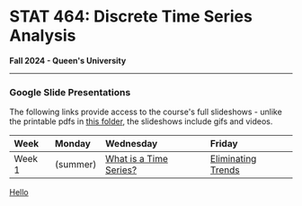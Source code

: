 # STAT 464: Discrete Time Series Analysis
**Fall 2024 - Queen's University**

---

### Google Slide Presentations

The following links provide access to the course's full slideshows - 
unlike the printable pdfs in [this folder](https://github.com/skyepaphora/TimeSeries_FA24/tree/main/Printable_Slides), 
the slideshows include gifs and videos.

| Week   | Monday    | Wednesday | Friday    |
|:-------|:----------|:----------|:----------|
| Week 1 | (summer)  | [What is a Time Series?](https://docs.google.com/presentation/d/1g-OGQTh_g2aNg0lSEX-dvQVbnzPqPLODM2g6LH18bW4/edit?usp=sharing) | [Eliminating Trends](https://docs.google.com/presentation/d/1FGfncxANPGrMabziSMltRtQReDQqf7V8f-vRPyC1R4M/edit?usp=sharing) | 

[Hello](https://queensu.zoom.us/j/96911322412?pwd=4W4yYyaZKcd4lPf6R6ReaaQD4NJbhQ.1)